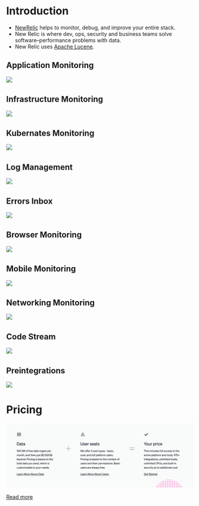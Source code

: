 # Introduction
- [NewRelic](https://newrelic.com/) helps to monitor, debug, and improve your entire stack.
- New Relic is where dev, ops, security and business teams solve software–performance problems with data.
- New Relic uses [Apache Lucene](../3_DatabaseServices/Search-Databases/Readme.md).

## Application Monitoring
![](https://newrelic.com/sites/default/files/styles/1200w/public/2022-04/Homepage-capabilities-APM-April2022.jpg?itok=dpx3Xo8o)

## Infrastructure Monitoring
![](https://newrelic.com/sites/default/files/styles/1200w/public/2022-04/Homepage-capabilities-Infra-April2022.jpg?itok=0QebxqdW)

## Kubernates Monitoring
![](https://newrelic.com/sites/default/files/styles/1200w/public/2022-04/Homepage-capabilities-k8s-April2022.jpg?itok=lESoKyPD)

## Log Management
![](https://newrelic.com/sites/default/files/styles/1200w/public/2022-04/Homepage-capabilities-logs-April2022.jpg?itok=GTT0FanV)

## Errors Inbox
![](https://newrelic.com/sites/default/files/styles/1200w/public/2022-04/Homepage-capabilities-errortracking-April2022.jpg?itok=YUsiYYnz)

## Browser Monitoring
![](https://newrelic.com/sites/default/files/styles/1200w/public/2022-04/Homepage-capabilities-Browser-April2022.jpg?itok=K7axRt-j)

## Mobile Monitoring
![](https://newrelic.com/sites/default/files/styles/1200w/public/2022-05/Homepage-capabilities-mobile-April2022.jpg?itok=-_o6Ay_y)

## Networking Monitoring
![](https://newrelic.com/sites/default/files/styles/1200w/public/2022-04/Homepage-capabilities-network-April2022.jpg?itok=D01TiGNN)

## Code Stream
![](https://newrelic.com/sites/default/files/styles/1200w/public/2022-04/Homepage-capabilities-Codestream-April2022.jpg?itok=kGc9N4U4)

## Preintegrations
![](https://newrelic.com/themes/custom/erno/assets/images/layout/section/integrations_logocardpattern.svg)

# Pricing

![](assets/newrelic_img.png)

[Read more](https://newrelic.com/pricing)
